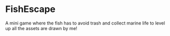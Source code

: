 # FishEscape
A mini game where the fish has to avoid trash and collect marine life to level up
all the assets are drawn by me!

